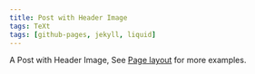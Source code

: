 ```yaml
---
title: Post with Header Image
tags: TeXt
tags: [github-pages, jekyll, liquid]
---
```


A Post with Header Image, See [Page layout](https://tianqi.name/jekyll-TeXt-theme/samples.html#page-layout) for more examples.

<!--more-->